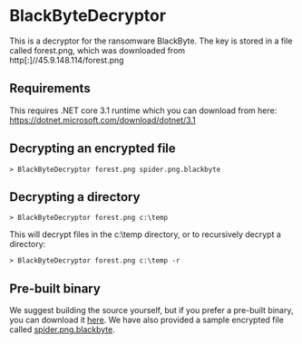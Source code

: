 # BlackByteDecryptor

This is a decryptor for the ransomware BlackByte. The key is stored in a file called forest.png, which was downloaded from http[:]//45.9.148.114/forest.png

## Requirements

This requires .NET core 3.1 runtime which you can download from here: https://dotnet.microsoft.com/download/dotnet/3.1

## Decrypting an encrypted file

```
> BlackByteDecryptor forest.png spider.png.blackbyte
```

## Decrypting a directory

```
> BlackByteDecryptor forest.png c:\temp
```

This will decrypt files in the c:\temp directory, or to recursively decrypt a directory:

```
> BlackByteDecryptor forest.png c:\temp -r
```

## Pre-built binary

We suggest building the source yourself, but if you prefer a pre-built binary, you can download it [here](build/BlackByteDecryptor.zip). We have also provided a sample encrypted file called [spider.png.blackbyte](sample/spider.png.blackbyte).
